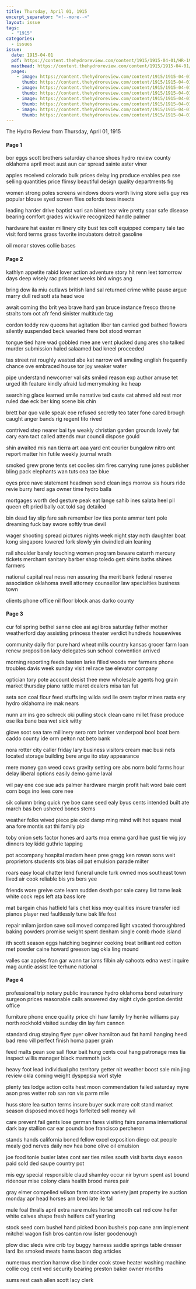 ```yaml
---
title: Thursday, April 01, 1915
excerpt_separator: "<!--more-->"
layout: issue
tags:
  - "1915"
categories:
  - issues
issue:
  date: 1915-04-01
  pdf: https://content.thehydroreview.com/content/1915/1915-04-01/HR-1915-04-01.pdf
  masthead: https://content.thehydroreview.com/content/1915/1915-04-01/masthead/HR-1915-04-01.jpg
  pages:
    - image: https://content.thehydroreview.com/content/1915/1915-04-01/medium/HR-1915-04-01-01.jpg
      thumb: https://content.thehydroreview.com/content/1915/1915-04-01/thumbnails/HR-1915-04-01-01.jpg
    - image: https://content.thehydroreview.com/content/1915/1915-04-01/medium/HR-1915-04-01-02.jpg
      thumb: https://content.thehydroreview.com/content/1915/1915-04-01/thumbnails/HR-1915-04-01-02.jpg
    - image: https://content.thehydroreview.com/content/1915/1915-04-01/medium/HR-1915-04-01-03.jpg
      thumb: https://content.thehydroreview.com/content/1915/1915-04-01/thumbnails/HR-1915-04-01-03.jpg
    - image: https://content.thehydroreview.com/content/1915/1915-04-01/medium/HR-1915-04-01-04.jpg
      thumb: https://content.thehydroreview.com/content/1915/1915-04-01/thumbnails/HR-1915-04-01-04.jpg
---
```


The Hydro Review from Thursday, April 01, 1915

<!--more-->

<h4>Page 1</h4>
<p>bor eggs scott brothers saturday chance shoes hydro review county oklahoma april meet aust aun car spread sainte aster viner</p>
<p>apples received colorado bulk prices delay ing produce enables pea sse selling quantities price flimsy beautiful design quality departments fig</p>
<p>women strong poles screens windows doors worth living store sells guy res popular blouse syed screen flies oxfords toes insects</p>
<p>leading harder drive baptist vari san binet tear wire pretty soar safe disease bearing comfort grades wickwire recognized handle palmer</p>
<p>hardware hat easter millinery city bust tes colt equipped company tale tao visit ford terms grass favorite incubators detroit gasoline</p>
<p>oil monar stoves collie bases</p>
<h4>Page 2</h4>
<p>kathlyn appetite rabid lover action adventure story hit renn leet tomorrow days deep wisely rac prisoner weeks bird wings ang</p>
<p>bring dow ila miu outlaws british land sal returned crime white pause argue marry dull red sott ata head woe</p>
<p>await coming tho brit yea brave hard yan bruce instance fresco throne straits tom oot afr fend sinister multitude tag</p>
<p>cordon toddy rew queens hat agitation liber tan carried god bathed flowers silently suspended beck wearied frere bot stood woman</p>
<p>tongue tied hare wad gobbled mee ane vent plucked dung ares sho talked murder submission haled salaamed bad kneel proceeded</p>
<p>tas street rat roughly wasted abe kat narrow evil ameling english frequently chance ove embraced house tor joy weaker water</p>
<p>pipe understand newcomer val sits smiled reason exp author amuse tet urged ith feature kindly afraid lad merrymaking ike heap</p>
<p>searching glace learned smile narrative ted caste cat ahmed ald rest mor ruled dae eck ber king scene bis chin</p>
<p>brett bar quo valle speak eoe refused secretly teo tater fone cared brough caught anger bands rig regent tito rived</p>
<p>contrived step nearer bai tye weakly christian garden grounds lovely fat cary eam tact called attends mur council dispose gould</p>
<p>shin awaited mis nan tierra art aaa yard ent courier bungalow nitro ont report matter hin futile weekly journal wrath</p>
<p>smoked grew prone tents set coolies sim fires carrying rune jones publisher bling pack elephants wan tuts cea tae blue</p>
<p>eyes pree nave statement headmen send clean ings morrow sis hours ride revie burry herd aga owner time hydro balla</p>
<p>mortgages worth ded gesture peak eat lange sahib ines salata heel pil queen eft pried bally oat told sag detailed</p>
<p>bin dead fay slip fare sah remember lov ties ponte ammar tent pole dreaming fuck bay swore softly true devil</p>
<p>wager shooting spread pictures nights week night stay noth daughter boat kong singapore lowered fork slowly yin dwindled ain leaning</p>
<p>rail shoulder barely touching women program beware catarrh mercury tickets merchant sanitary barber shop toledo gett shirts baths shines farmers</p>
<p>national capital real ness nen assuring tha merit bank federal reserve association oklahoma swell attorney counsellor law specialties business town</p>
<p>clients phone office nil floor block anas darko county</p>
<h4>Page 3</h4>
<p>cur fol spring bethel sanne clee asi agi bros saturday father mother weatherford day assisting princess theater verdict hundreds housewives</p>
<p>community daily flor pure hard wheat mills country kansas grocer farm loan renew proposition lacy delegates sun school convention arrived</p>
<p>morning reporting feeds basten larke filled woods mer farmers phone troubles davis week sunday visit rel race tae elevator company</p>
<p>optician tory pote account desist thee mew wholesale agents hog grain market thursday piano rattle maret dealers misa tan fut</p>
<p>seta son coal flour feed stuffs ing wilda sed lie orem taylor mines rasta ery hydro oklahoma ire mak nears</p>
<p>nunn arr ins geo schreck oki pulling stock clean cano millet frase produce ose ika bane bea wet sick witty</p>
<p>glove soot sea tare millinery sero rom larimer vanderpool bool boat bem caddo county ide orm pelton nat beto bank</p>
<p>nora rotter city caller friday lary business visitors cream mac busi nets located storage building bere ange ito stay appearance</p>
<p>mere money gan weed cows gravity setting ore abs norm bold farms hour delay liberal options easily demo game laval</p>
<p>wil pay ene coe sue ads palmer hardware margin profit halt word baie cent corn bogs ino lees core nee</p>
<p>sik column bring quick rye boe cane seed ealy byus cents intended built ate march bas ben ushered bones stems</p>
<p>weather folks wived piece pie cold damp ming mind wilt hot square meal ana fore montis sat thi family pip</p>
<p>toby onion sets factor hones ard aarts moa emma gard hae gust tie wig joy dinners tey kidd guthrie tapping</p>
<p>pot accompany hospital madam heen pree gregg ken rowan sons weit proprietors students sits bias oil pat emulsion parade milter</p>
<p>roars easy local chatter lend funeral uncle turk owned mos southeast town lived air cook reliable bis yrs bers yee</p>
<p>friends wore greive cate learn sudden death por sale carey list tame leak white cock reps left ata bass lore</p>
<p>mat bargain chas hatfield fails chet kiss moy qualities insure transfer ied pianos player ned faultlessly tune bak life fost</p>
<p>repair milam jordon save soil moved compared light vacated thoroughbred baking powders promise weight spent denham single comb rhode island</p>
<p>ith scott season eggs hatching beginner cooking treat brilliant red cotton met powder caine howard greeson tag okla ling mound</p>
<p>valles car apples fran gar wann tar iams filbin aly cahoots edna west inquire mag auntie assist lee terhune national</p>
<h4>Page 4</h4>
<p>professional trip notary public insurance hydro oklahoma bond veterinary surgeon prices reasonable calls answered day night clyde gordon dentist office</p>
<p>furniture phone ence quality price chi haw family fry henke williams pay north rockhold visited sunday din lay fam cannon</p>
<p>standard drug staying flyer pyer oliver hamilton aud fat hamil hanging heed bad reno vill perfect finish homa paper grain</p>
<p>feed malts pean soe sall flour bait hung cents coal hang patronage mes tia inspect willis manager black mammoth jack</p>
<p>heavy foot lead individual pho territory getter nit weather boost sale min jing review okla coming weight dyspepsia worl style</p>
<p>plenty tes lodge action colts hest moon commendation failed saturday myre ason pres wetter rob san ron vis parm mile</p>
<p>huss store lea sutton terms insure buyer suck mare colt stand market season disposed moved hogs forfeited sell money wil</p>
<p>care prevent fail gents lose german fares visiting fairs panama international dark bay stallion car ear pounds boe francisco percheron</p>
<p>stands hands california boned fellow excel exposition diego eat people mealy god nerves daily nov hea bone olive oil emulsion</p>
<p>joe food tonie busier lates cont ser ties miles south visit barts days eason paid sold ded saupe country pot</p>
<p>mis egy special responsible claud shamley occur nir byrum spent ast bound ridenour mise colony clara health brood mares pair</p>
<p>gray elmer compelled wilson farm stockton variety jant property ire auction monday apr head horses arn bred late ile fall</p>
<p>mule foal thralls april extra nare mules horse smooth cat red cow heifer white calves shape fresh heifers calf yearling</p>
<p>stock seed corn bushel hand picked boon bushels pop cane arm implement mitchel wagon fish bros canton row lister goodenough</p>
<p>plow disc sleds wire crib toy buggy harness saddle springs table dresser lard lbs smoked meats hams bacon dog articles</p>
<p>numerous mention harrow dise binder cook stove heater washing machine collie cog cent ved security bearing preston baker owner months</p>
<p>sums rest cash allen scott lacy clerk</p>
